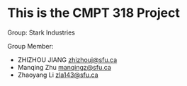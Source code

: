 # This is the CMPT 318 Project
Group: Stark Industries

Group Member:
* ZHIZHOU JIANG zhizhouj@sfu.ca
* Manqing Zhu manqingz@sfu.ca
* Zhaoyang Li zla143@sfu.ca

